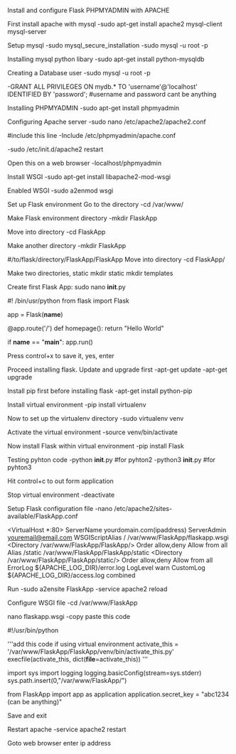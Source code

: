
Install and configure Flask PHPMYADMIN with APACHE 

First install apache with mysql
-sudo apt-get install apache2 mysql-client mysql-server

Setup mysql
-sudo mysql_secure_installation
-sudo mysql -u root -p

Installing mysql python libary
-sudo apt-get install python-mysqldb

Creating a Database user 
-sudo mysql -u root -p

-GRANT ALL PRIVILEGES ON mydb.* TO 'username'@'localhost' IDENTIFIED BY 'password';
#username and password cant be anything

Installing PHPMYADMIN
-sudo apt-get install phpmyadmin

Configuring Apache server 
-sudo nano /etc/apache2/apache2.conf

#include this line
-Include /etc/phpmyadmin/apache.conf

-sudo /etc/init.d/apache2 restart

Open this on a web browser
-localhost/phpmyadmin​

Install WSGI 
-sudo apt-get install libapache2-mod-wsgi

Enabled WSGI 
-sudo a2enmod wsgi

Set up Flask environment
Go to the directory
-cd /var/www/

Make Flask environment directory
-mkdir FlaskApp

Move into directory
-cd FlaskApp

Make another directory
-mkdir FlaskApp

#/to/flask/directory/FlaskApp/FlaskApp
Move into directory
-cd FlaskApp/

Make two directories, static
mkdir static
mkdir templates

Create first Flask App:
sudo nano __init__.py


#! /bin/usr/python
from flask import Flask

app = Flask(__name__)

@app.route('/')
def homepage():
    return "Hello World"


if __name__ == "__main__":
    app.run()

Press control+x to save it, yes, enter

Proceed installing flask. Update and upgrade first
-apt-get update
-apt-get upgrade

Install pip first before installing flask
-apt-get install python-pip

Install virtual environment
-pip install virtualenv

Now to set up the virtualenv directory
-sudo virtualenv venv

Activate the virtual environment
-source venv/bin/activate

Now install Flask within virtual environment
-pip install Flask

Testing pyhton code
-python __init__.py #for pyhton2
-python3 __init__.py #for pyhton3

Hit control+c to out form application

Stop virtual environment
-deactivate

Setup Flask configuration file
-nano /etc/apache2/sites-available/FlaskApp.conf

<VirtualHost *:80>
                ServerName yourdomain.com(ipaddress)
                ServerAdmin youremail@email.com
                WSGIScriptAlias / /var/www/FlaskApp/flaskapp.wsgi
                <Directory /var/www/FlaskApp/FlaskApp/>
                        Order allow,deny
                        Allow from all
                </Directory>
                Alias /static /var/www/FlaskApp/FlaskApp/static
                <Directory /var/www/FlaskApp/FlaskApp/static/>
                        Order allow,deny
                        Allow from all
                </Directory>
                ErrorLog ${APACHE_LOG_DIR}/error.log
                LogLevel warn
                CustomLog ${APACHE_LOG_DIR}/access.log combined
</VirtualHost>


Run
-sudo a2ensite FlaskApp
-service apache2 reload

Configure WSGI file
-cd /var/www/FlaskApp

nano flaskapp.wsgi
-copy paste this code


#!/usr/bin/python

'''add this code if using virtual environment
activate_this = '/var/www/FlaskApp/FlaskApp/venv/bin/activate_this.py'
execfile(activate_this, dict(__file__=activate_this))
'''

import sys
import logging
logging.basicConfig(stream=sys.stderr)
sys.path.insert(0,"/var/www/FlaskApp/")

from FlaskApp import app as application
application.secret_key = "abc1234 (can be anything)"



Save and exit

Restart apache
-service apache2 restart


Goto web browser enter ip address
